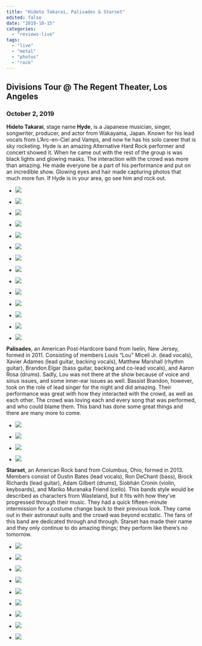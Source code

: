 ```yaml
---
title: "Hideto Takarai, Palisades & Starset"
edited: false
date: "2019-10-15"
categories:
  - "reviews-live"
tags:
  - "live"
  - "metal"
  - "photos"
  - "rock"
---
```


## Divisions Tour @ The Regent Theater, Los Angeles

### October 2, 2019 

**Hideto Takarai**, stage name **Hyde**, is a Japanese musician, singer, songwriter, producer, and actor from Wakayama, Japan. Known for his lead vocals from L’Arc-en-Ciel and Vamps, and now he has his solo career that is sky rocketing. Hyde is an amazing Alternative Hard Rock performer and concert showed it. When he came out with the rest of the group is was black lights and glowing masks. The interaction with the crowd was more than amazing. He made everyone be a part of his performance and put on an incredible show. Glowing eyes and hair made capturing photos that much more fun. If Hyde is in your area, go see him and rock out.

- ![](https://www.hellbound.ca/wp-content/uploads/2019/11/B46A6371.jpg)

- ![](https://www.hellbound.ca/wp-content/uploads/2019/11/B46A6272.jpg)

- ![](https://www.hellbound.ca/wp-content/uploads/2019/11/B46A6301.jpg)

- ![](https://www.hellbound.ca/wp-content/uploads/2019/11/B46A6314.jpg)

- ![](https://www.hellbound.ca/wp-content/uploads/2019/11/B46A6270.jpg)

- ![](https://www.hellbound.ca/wp-content/uploads/2019/11/B46A6249.jpg)

- ![](https://www.hellbound.ca/wp-content/uploads/2019/11/B46A6316.jpg)


- ![](https://www.hellbound.ca/wp-content/uploads/2019/11/B46A6296.jpg)

- ![](https://www.hellbound.ca/wp-content/uploads/2019/11/B46A6377.jpg)

- ![](https://www.hellbound.ca/wp-content/uploads/2019/11/B46A6259.jpg)

- ![](https://www.hellbound.ca/wp-content/uploads/2019/11/B46A6286.jpg)

- ![](https://www.hellbound.ca/wp-content/uploads/2019/11/B46A6245.jpg)

- ![](https://www.hellbound.ca/wp-content/uploads/2019/11/B46A6292.jpg)

- ![](https://www.hellbound.ca/wp-content/uploads/2019/11/B46A6320.jpg)


**Palisades**, an American Post-Hardcore band from Iselin, New Jersey, formed in 2011. Consisting of members Louis “Lou” Miceli Jr. (lead vocals), Xavier Adames (lead guitar, backing vocals), Matthew Marshall (rhythm guitar), Brandon Elgar (bass guitar, backing and co-lead vocals), and Aaron Rosa (drums). Sadly, Lou was not there at the show because of voice and sinus issues, and some inner-ear issues as well. Bassist Brandon, however, took on the role of lead singer for the night and did amazing. Their performance was great with how they interacted with the crowd, as well as each other. The crowd was loving each and every song that was performed, and who could blame them. This band has done some great things and there are many more to come.

- ![](https://www.hellbound.ca/wp-content/uploads/2019/11/B46A6420.jpg)

- ![](https://www.hellbound.ca/wp-content/uploads/2019/11/B46A6423.jpg)

- ![](https://www.hellbound.ca/wp-content/uploads/2019/11/B46A6398.jpg)

- ![](https://www.hellbound.ca/wp-content/uploads/2019/11/B46A6416.jpg)


**Starset**, an American Rock band from Columbus, Ohio, formed in 2013. Members consist of Dustin Bates (lead vocals), Ron DeChant (bass), Brock Richards (lead guitar), Adam Gilbert (drums), Siobhán Cronin (violin, keyboards), and Mariko Muranaka Friend (cello). This bands style would be described as characters from Wasteland, but it fits with how they’ve progressed through their music. They had a quick fifteen-minute intermission for a costume change back to their previous look. They came out in their astronaut suits and the crowd was beyond ecstatic. The fans of this band are dedicated through and through. Starset has made their name and they only continue to do amazing things; they perform like there’s no tomorrow.

- ![](https://www.hellbound.ca/wp-content/uploads/2019/11/B46A6514.jpg)

- ![](https://www.hellbound.ca/wp-content/uploads/2019/11/B46A6604.jpg)

- ![](https://www.hellbound.ca/wp-content/uploads/2019/11/B46A6505.jpg)

- ![](https://www.hellbound.ca/wp-content/uploads/2019/11/B46A6695.jpg)

- ![](https://www.hellbound.ca/wp-content/uploads/2019/11/B46A6681.jpg)

- ![](https://www.hellbound.ca/wp-content/uploads/2019/11/B46A6593.jpg)

- ![](https://www.hellbound.ca/wp-content/uploads/2019/11/B46A6540.jpg)

- ![](https://www.hellbound.ca/wp-content/uploads/2019/11/B46A6657.jpg)

- ![](https://www.hellbound.ca/wp-content/uploads/2019/11/B46A6713.jpg)
